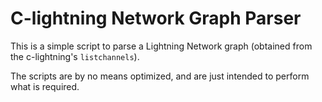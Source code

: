 # C-lightning Network Graph Parser

This is a simple script to parse a Lightning Network graph (obtained from the c-lightning's `listchannels`).

The scripts are by no means optimized, and are just intended to perform what is required.
